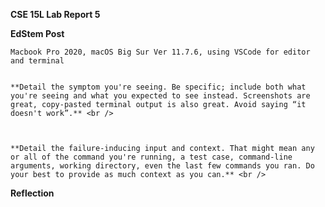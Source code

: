 **CSE 15L Lab Report 5**


**EdStem Post** <br />
``` **What environment are you using (computer, operating system, web browser, terminal/editor, and so on)?** <br />
Macbook Pro 2020, macOS Big Sur Ver 11.7.6, using VSCode for editor and terminal


**Detail the symptom you're seeing. Be specific; include both what you're seeing and what you expected to see instead. Screenshots are great, copy-pasted terminal output is also great. Avoid saying “it doesn't work”.** <br />



**Detail the failure-inducing input and context. That might mean any or all of the command you're running, a test case, command-line arguments, working directory, even the last few commands you ran. Do your best to provide as much context as you can.** <br /> 
```


**Reflection** <br />
